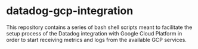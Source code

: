 # datadog-gcp-integration
This repository contains a series of bash shell scripts meant to facilitate the setup process of the Datadog integration with Google Cloud Platform in order to start receiving metrics and logs from the available GCP services.
